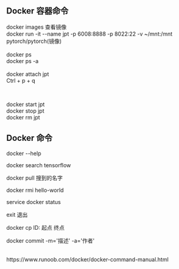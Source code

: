
## Docker 容器命令 

docker images 查看镜像  
docker run -it --name jpt -p 6008:8888 -p 8022:22 -v ~/mnt:/mnt pytorch/pytorch(镜像)  
<br>
docker ps  
docker ps -a  
<br> 
docker attach jpt  
Ctrl + p + q

<br>

docker start jpt  <br>
docker stop jpt  <br>
docker rm jpt  



## Docker 命令 

docker --help 

docker search tensorflow 

docker pull 搜到的名字

docker rmi hello-world 

service docker status

exit 退出

docker cp  ID: 起点  终点 

docker commit -m='描述' -a='作者'     

<br>
https://www.runoob.com/docker/docker-command-manual.html
